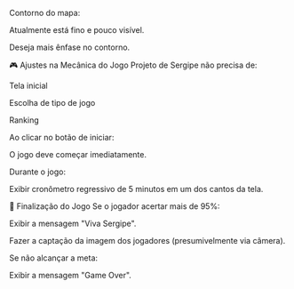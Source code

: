 Contorno do mapa:

Atualmente está fino e pouco visível.

Deseja mais ênfase no contorno.

🎮 Ajustes na Mecânica do Jogo
Projeto de Sergipe não precisa de:

Tela inicial

Escolha de tipo de jogo

Ranking

Ao clicar no botão de iniciar:

O jogo deve começar imediatamente.

Durante o jogo:

Exibir cronômetro regressivo de 5 minutos em um dos cantos da tela.

🏁 Finalização do Jogo
Se o jogador acertar mais de 95%:

Exibir a mensagem "Viva Sergipe".

Fazer a captação da imagem dos jogadores (presumivelmente via câmera).

Se não alcançar a meta:

Exibir a mensagem "Game Over".

